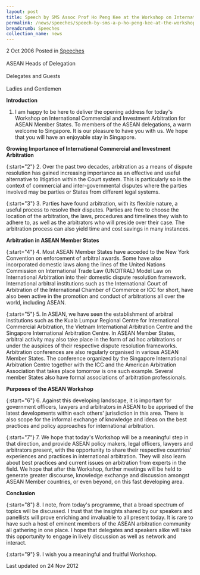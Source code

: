 ```yaml
---
layout: post
title: Speech by SMS Assoc Prof Ho Peng Kee at the Workshop on International Commercial and Investment...
permalink: /news/speeches/speech-by-sms-a-p-ho-peng-kee-at-the-workshop-on-international-commercial-and-investment-
breadcrumb: Speeches
collection_name: news
---
```


2 Oct 2006 Posted in [Speeches](/news/speeches)
<br>  
ASEAN Heads of Delegation
<br>  
Delegates and Guests
<br>  
Ladies and Gentlemen
<br>  

**Introduction** 

1. I am happy to be here to deliver the opening address for today's Workshop on International Commercial and Investment Arbitration for ASEAN Member States. To members of the ASEAN delegations, a warm welcome to Singapore. It is our pleasure to have you with us. We hope that you will have an enjoyable stay in Singapore.

**Growing Importance of International Commercial and Investment Arbitration**


{:start="2"}
2. Over the past two decades, arbitration as a means of dispute resolution has gained increasing importance as an effective and useful alternative to litigation within the Court system. This is particularly so in the context of commercial and inter-governmental disputes where the parties involved may be parties or States from different legal systems. 


{:start="3"}
3. Parties have found arbitration, with its flexible nature, a useful process to resolve their disputes. Parties are free to choose the location of the arbitration, the laws, procedures and timelines they wish to adhere to, as well as the arbitrators who will preside over their case. The arbitration process can also yield time and cost savings in many instances.

**Arbitration in ASEAN Member States**


{:start="4"}
4. Most ASEAN Member States have acceded to the New York Convention on enforcement of arbitral awards. Some have also incorporated domestic laws along the lines of the United Nations Commission on International Trade Law (UNCITRAL) Model Law on International Arbitration into their domestic dispute resolution framework. International arbitral institutions such as the International Court of Arbitration of the International Chamber of Commerce or ICC for short, have also been active in the promotion and conduct of arbitrations all over the world, including ASEAN.


{:start="5"}
5. In ASEAN, we have seen the establishment of arbitral institutions such as the Kuala Lumpur Regional Centre for International Commercial Arbitration, the Vietnam International Arbitration Centre and the Singapore International Arbitration Centre. In ASEAN Member States, arbitral activity may also take place in the form of ad hoc arbitrations or under the auspices of their respective dispute resolution frameworks. Arbitration conferences are also regularly organised in various ASEAN Member States. The conference organized by the Singapore International Arbitration Centre together with the ICC and the American Arbitration Association that takes place tomorrow is one such example. Several member States also have formal associations of arbitration professionals.


**Purposes of the ASEAN Workshop** 


{:start="6"}
6. Against this developing landscape, it is important for government officers, lawyers and arbitrators in ASEAN to be apprised of the latest developments within each others' jurisdiction in this area. There is also scope for the informal exchange of knowledge and ideas on the best practices and policy approaches for international arbitration. 


{:start="7"}
7. We hope that today's Workshop will be a meaningful step in that direction, and provide ASEAN policy makers, legal officers, lawyers and arbitrators present, with the opportunity to share their respective countries' experiences and practices in international arbitration. They will also learn about best practices and current issues on arbitration from experts in the field. We hope that after this Workshop, further meetings will be held to generate greater discourse, knowledge exchange and discussion amongst ASEAN Member countries, or even beyond, on this fast developing area.

**Conclusion**


{:start="8"}
8. I note, from today's programme, that a broad spectrum of topics will be discussed. I trust that the insights shared by our speakers and panellists will prove enriching and invaluable to all present today. It is rare to have such a host of eminent members of the ASEAN arbitration community all gathering in one place. I hope that delegates and speakers alike will take this opportunity to engage in lively discussion as well as network and interact. 


{:start="9"}
9. I wish you a meaningful and fruitful Workshop.


<p class="right-side-updated">Last updated on 24 Nov 2012</p>
